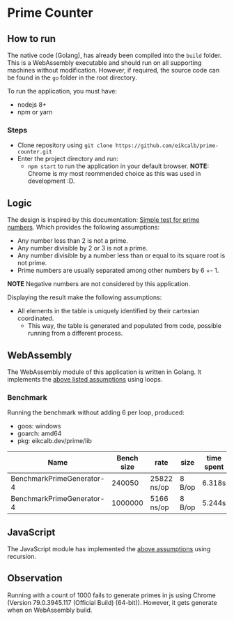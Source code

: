 # Prime Counter

## How to run

The native code (Golang), has already been compiled into the `build` folder.
This is a WebAssembly executable and should run on all supporting machines without modification.
However, if required, the source code can be found in the `go` folder in the root directory.

To run the application, you must have:

- nodejs 8+
- npm or yarn

### Steps

- Clone repository using `git clone https://github.com/eikcalb/prime-counter.git`
- Enter the project directory and run:
  - `npm start` to run the application in your default browser.
    **NOTE:** Chrome is my most reommended choice as this was used in development :D.

## Logic

The design is inspired by this documentation: [Simple test for prime numbers](https://en.wikipedia.org/wiki/Primality_test#Simple_methods).
Which provides the following assumptions:

- Any number less than 2 is not a prime.
- Any number divisible by 2 or 3 is not a prime.
- Any number divisible by a number less than or equal to its square root is not prime.
- Prime numbers are usually separated among other numbers by 6 +- 1.

**NOTE** Negative numbers are not considered by this application.

Displaying the result make the following assumptions:

- All elements in the table is uniquely identified by their cartesian coordinated.
  - This way, the table is generated and populated from code, possible running from a different process.

## WebAssembly

The WebAssembly module of this application is written in Golang.
It implements the [above listed assumptions](#Logic) using loops.

### Benchmark

Running the benchmark without adding 6 per loop, produced:

- goos: windows
- goarch: amd64
- pkg: eikcalb.dev/prime/lib

| Name                      | Bench size | rate        | size   | time spent |
| ------------------------- | ---------- | ----------- | ------ | ---------- |
| BenchmarkPrimeGenerator-4 | 240050     | 25822 ns/op | 8 B/op | 6.318s     |
| BenchmarkPrimeGenerator-4 | 1000000    | 5166 ns/op  | 8 B/op | 5.244s     |

## JavaScript

The JavaScript module has implemented the [above assumptions](#Logic) using recursion.

## Observation

Running with a count of 1000 fails to generate primes in js using Chrome (Version 79.0.3945.117 (Official Build) (64-bit)).
However, it gets generate when on WebAssembly build.
